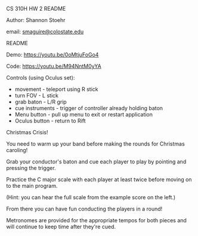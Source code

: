 CS 310H HW 2 README

Author: Shannon Stoehr

email: smaguire@colostate.edu

README

Demo: https://youtu.be/0oMtjuFoGo4

Code: https://youtu.be/M94NntM0yYA

Controls (using Oculus set):
- movement - teleport using R stick
- turn FOV - L stick
- grab baton - L/R grip
- cue instruments - trigger of controller already holding baton
- Menu button - pull up menu to exit or restart application
- Oculus button - return to Rift

Christmas Crisis!

You need to warm up your band before making the rounds for Christmas caroling!

Grab your conductor's baton and cue each player to play by pointing and pressing the trigger.

Practice the C major scale with each player at least twice before moving on to the main program.

(Hint: you can hear the full scale from the example score on the left.)

From there you can have fun conducting the players in a round!

Metronomes are provided for the appropriate tempos for both pieces and will continue to keep time after they're cued.
